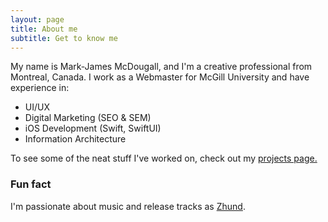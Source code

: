 ```yaml
---
layout: page
title: About me
subtitle: Get to know me
---
```


My name is Mark-James McDougall, and I'm a creative professional from Montreal, Canada. I work as a Webmaster for McGill University and have experience in:

- UI/UX
- Digital Marketing (SEO & SEM)
- iOS Development (Swift, SwiftUI)
- Information Architecture

To see some of the neat stuff I've worked on, check out my [projects page.](/projects)

### Fun fact

I'm passionate about music and release tracks as [Zhund](https://zhundmusic.com).
